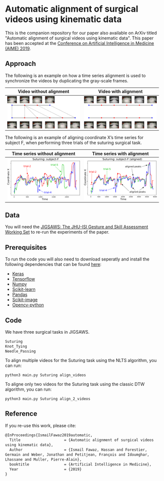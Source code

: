 # Automatic alignment of surgical videos using kinematic data
This is the companion repository for our paper also available on ArXiv titled "Automatic alignment of surgical videos using kinematic data".
This paper has been accepted at the [Conference on Artificial Intelligence in Medicine (AIME) 2019](http://aime19.aimedicine.info/).

## Approach 
The following is an example on how a time series alignment is used to synchronize the videos by duplicating the gray-scale frames.

Video without alignment             |  Video with alignment
:-------------------------:|:-------------------------:
![unsynched](https://github.com/hfawaz/aime19/blob/master/img/ts-videos.png)  |  ![synched](https://github.com/hfawaz/aime19/blob/master/img/ts-videos-synched.png)

The following is an example of aligning coordinate X’s time series for subject F, when performing three trials of the suturing surgical task.

Time series without alignment             |  Time series with alignment
:-------------------------:|:-------------------------:
![unsynched](https://github.com/hfawaz/aime19/blob/master/img/ts-ex-original.png)  |  ![synched](https://github.com/hfawaz/aime19/blob/master/img/ts-ex-warped.png)



## Data
You will need the [JIGSAWS: The JHU-ISI Gesture and Skill Assessment Working Set](https://cirl.lcsr.jhu.edu/research/hmm/datasets/jigsaws_release/) to re-run the experiments of the paper.

## Prerequisites
To run the code you will also need to download seperatly and install the following dependencies that can be found [here](https://github.com/hfawaz/aime19/blob/master/pip-req.txt): 
* [Keras](https://keras.io/)
* [Tensorflow](https://www.tensorflow.org/) 
* [Numpy](http://www.numpy.org/)
* [Scikit-learn](http://scikit-learn.org/stable/) 
* [Pandas](https://pandas.pydata.org/) 
* [Scikit-image](https://scikit-image.org)
* [Opencv-python](https://pypi.org/project/opencv-python/)

## Code
We have three surgical tasks in JIGSAWS. 
```
Suturing
Knot_Tying
Needle_Passing
```

To align multiple videos for the Suturing task using the NLTS algorithm, you can run:
```
python3 main.py Suturing align_videos
```

To aligne only two videos for the Suturing task using the classic DTW algorithm, you can run: 
```
python3 main.py Suturing align_2_videos
```

## Reference

If you re-use this work, please cite:

```
@InProceedings{IsmailFawaz2019automatic,
  Title                    = {Automatic alignment of surgical videos using kinematic data},
  Author                   = {Ismail Fawaz, Hassan and Forestier, Germain and Weber, Jonathan and Petitjean, François and Idoumghar, Lhassane and Muller, Pierre-Alain},
  booktitle                = {Artificial Intelligence in Medicine},
  Year                     = {2019}
}
```
